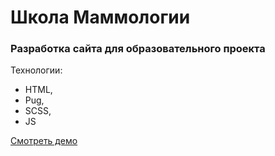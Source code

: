 # Школа Маммологии

### Разработка сайта для образовательного проекта

Технологии:

- HTML,
- Pug,
- SCSS,
- JS

[Смотреть демо](https://mranderson90.github.io/mammology/)